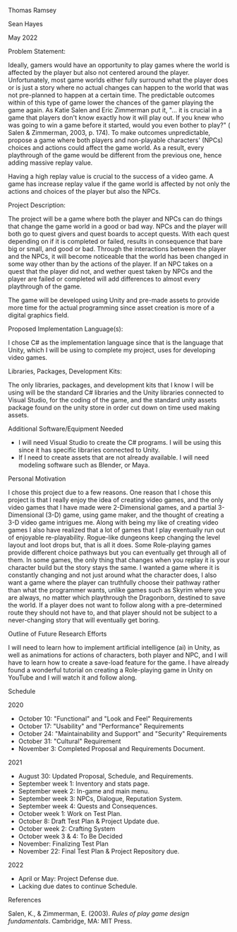 Thomas Ramsey

Sean Hayes

May 2022

Problem Statement:

Ideally, gamers would have an opportunity to play games where the world is affected by the player but also not centered around the player. Unfortunately, most game worlds either fully surround what the player does or is just a story where no actual changes can happen to the world that was not pre-planned to happen at a certain time. The predictable outcomes within of this type of game lower the chances of the gamer playing the game again. As Katie Salen and Eric Zimmerman put it, &quot;... it is crucial in a game that players don&#39;t know exactly how it will play out. If you knew who was going to win a game before it started, would you even bother to play?&quot; ( Salen &amp; Zimmerman, 2003, p. 174). To make outcomes unpredictable, propose a game where both players and non-playable characters&#39; (NPCs) choices and actions could affect the game world. As a result, every playthrough of the game would be different from the previous one, hence adding massive replay value.

Having a high replay value is crucial to the success of a video game. A game has increase replay value if the game world is affected by not only the actions and choices of the player but also the NPCs.

Project Description:

The project will be a game where both the player and NPCs can do things that change the game world in a good or bad way. NPCs and the player will both go to quest givers and quest boards to accept quests. With each quest depending on if it is completed or failed, results in consequence that bare big or small, and good or bad. Through the interactions between the player and the NPCs, it will become noticeable that the world has been changed in some way other than by the actions of the player. If an NPC takes on a quest that the player did not, and wether quest taken by NPCs and the player are failed or completed will add differences to almost every playthrough of the game.

The game will be developed using Unity and pre-made assets to provide more time for the actual programming since asset creation is more of a digital graphics field.

Proposed Implementation Language(s):

I chose C# as the implementation language since that is the language that Unity, which I will be using to complete my project, uses for developing video games.

Libraries, Packages, Development Kits:

The only libraries, packages, and development kits that I know I will be using will be the standard C# libraries and the Unity libraries connected to Visual Studio, for the coding of the game, and the standard unity assets package found on the unity store in order cut down on time used making assets.

Additional Software/Equipment Needed

- I will need Visual Studio to create the C# programs. I will be using this since it has specific libraries connected to Unity.
- If I need to create assets that are not already available. I will need modeling software such as Blender, or Maya.

Personal Motivation

I chose this project due to a few reasons. One reason that I chose this project is that I really enjoy the idea of creating video games, and the only video games that I have made were 2-Dimensional games, and a partial 3-Dimensional (3-D) game, using game maker, and the thought of creating a 3-D video game intrigues me. Along with being my like of creating video games I also have realized that a lot of games that I play eventually run out of enjoyable re-playability. Rogue-like dungeons keep changing the level layout and loot drops but, that is all it does. Some Role-playing games provide different choice pathways but you can eventually get through all of them. In some games, the only thing that changes when you replay it is your character build but the story stays the same. I wanted a game where it is constantly changing and not just around what the character does, I also want a game where the player can truthfully choose their pathway rather than what the programmer wants, unlike games such as Skyrim where you are always, no matter which playthrough the Dragonborn, destined to save the world. If a player does not want to follow along with a pre-determined route they should not have to, and that player should not be subject to a never-changing story that will eventually get boring.

Outline of Future Research Efforts

I will need to learn how to implement artificial intelligence (ai) in Unity, as well as animations for actions of characters, both player and NPC, and I will have to learn how to create a save-load feature for the game. I have already found a wonderful tutorial on creating a Role-playing game in Unity on YouTube and I will watch it and follow along.

Schedule

2020
- October 10: &quot;Functional&quot; and &quot;Look and Feel&quot; Requirements
- October 17: &quot;Usability&quot; and &quot;Performance&quot; Requirements
- October 24: &quot;Maintainability and Support&quot; and &quot;Security&quot; Requirements
- October 31: &quot;Cultural&quot; Requirement
- November 3: Completed Proposal and Requirements Document.

2021

- August 30: Updated Proposal, Schedule, and Requirements.
- September week 1: Inventory and stats page.
- September week 2: In-game and main menu.
- September week 3: NPCs, Dialogue, Reputation System.
- September week 4: Quests and Consequences.
- October week 1: Work on Test Plan.
- October 8: Draft Test Plan & Project Update due.
- October week 2: Crafting System
- October week 3 & 4: To Be Decided
- November: Finalizing Test Plan
- November 22: Final Test Plan & Project Repository due.

2022
- April or May: Project Defense due.
- Lacking due dates to continue Schedule.

References

Salen, K., &amp; Zimmerman, E. (2003). _Rules of play game design fundamentals_. Cambridge, MA: MIT Press.